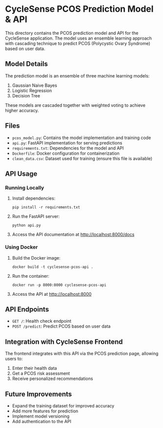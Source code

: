 # CycleSense PCOS Prediction Model & API

This directory contains the PCOS prediction model and API for the CycleSense application. The model uses an ensemble learning approach with cascading technique to predict PCOS (Polycystic Ovary Syndrome) based on user data.

## Model Details

The prediction model is an ensemble of three machine learning models:
1. Gaussian Naive Bayes
2. Logistic Regression
3. Decision Tree

These models are cascaded together with weighted voting to achieve higher accuracy.

## Files

- `pcos_model.py`: Contains the model implementation and training code
- `api.py`: FastAPI implementation for serving predictions
- `requirements.txt`: Dependencies for the model and API
- `Dockerfile`: Docker configuration for containerization
- `clean_data.csv`: Dataset used for training (ensure this file is available)

## API Usage

### Running Locally

1. Install dependencies:
   ```
   pip install -r requirements.txt
   ```

2. Run the FastAPI server:
   ```
   python api.py
   ```

3. Access the API documentation at [http://localhost:8000/docs](http://localhost:8000/docs)

### Using Docker

1. Build the Docker image:
   ```
   docker build -t cyclesense-pcos-api .
   ```

2. Run the container:
   ```
   docker run -p 8000:8000 cyclesense-pcos-api
   ```

3. Access the API at [http://localhost:8000](http://localhost:8000)

## API Endpoints

- `GET /`: Health check endpoint
- `POST /predict`: Predict PCOS based on user data

## Integration with CycleSense Frontend

The frontend integrates with this API via the PCOS prediction page, allowing users to:
1. Enter their health data
2. Get a PCOS risk assessment
3. Receive personalized recommendations

## Future Improvements

- Expand the training dataset for improved accuracy
- Add more features for prediction
- Implement model versioning
- Add authentication to the API 